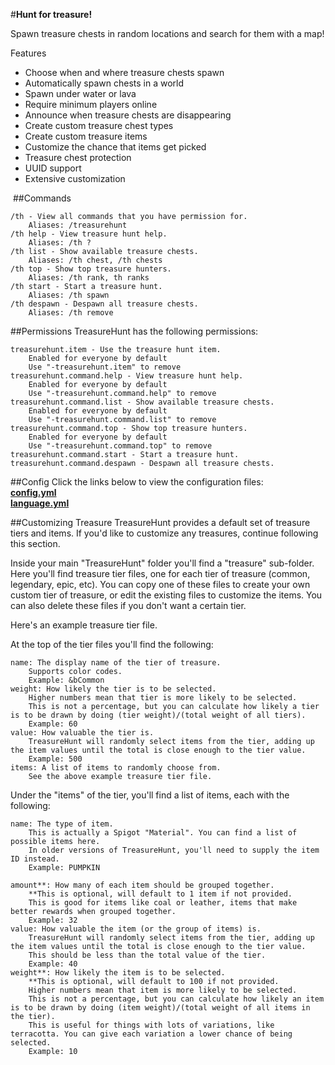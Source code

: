 #**Hunt for treasure!**

Spawn treasure chests in random locations and search for them with a map!

Features
- Choose when and where treasure chests spawn
- Automatically spawn chests in a world
- Spawn under water or lava
- Require minimum players online
- Announce when treasure chests are disappearing
- Create custom treasure chest types
- Create custom treasure items
- Customize the chance that items get picked
- Treasure chest protection
- UUID support
- Extensive customization


​
##Commands

    /th - View all commands that you have permission for.
        Aliases: /treasurehunt
    /th help - View treasure hunt help.
        Aliases: /th ?
    /th list - Show available treasure chests.
        Aliases: /th chest, /th chests
    /th top - Show top treasure hunters.
        Aliases: /th rank, th ranks
    /th start - Start a treasure hunt.
        Aliases: /th spawn
    /th despawn - Despawn all treasure chests.
        Aliases: /th remove

##Permissions
TreasureHunt has the following permissions:

    treasurehunt.item - Use the treasure hunt item.
        Enabled for everyone by default
        Use "-treasurehunt.item" to remove
    treasurehunt.command.help - View treasure hunt help.
        Enabled for everyone by default
        Use "-treasurehunt.command.help" to remove
    treasurehunt.command.list - Show available treasure chests.
        Enabled for everyone by default
        Use "-treasurehunt.command.list" to remove
    treasurehunt.command.top - Show top treasure hunters.
        Enabled for everyone by default
        Use "-treasurehunt.command.top" to remove
    treasurehunt.command.start - Start a treasure hunt.
    treasurehunt.command.despawn - Despawn all treasure chests.

##Config
Click the links below to view the configuration files:  
**[config.yml](https://pastebin.com/TBgXYzGU)**  
**[language.yml](https://pastebin.com/R4jsKgML)**  

##Customizing Treasure
TreasureHunt provides a default set of treasure tiers and items. If you'd like to customize any treasures, continue following this section.

Inside your main "TreasureHunt" folder you'll find a "treasure" sub-folder. Here you'll find treasure tier files, one for each tier of treasure (common, legendary, epic, etc). You can copy one of these files to create your own custom tier of treasure, or edit the existing files to customize the items. You can also delete these files if you don't want a certain tier.

Here's an example treasure tier file.

At the top of the tier files you'll find the following:

    name: The display name of the tier of treasure.
        Supports color codes.
        Example: &bCommon
    weight: How likely the tier is to be selected.
        Higher numbers mean that tier is more likely to be selected.
        This is not a percentage, but you can calculate how likely a tier is to be drawn by doing (tier weight)/(total weight of all tiers).
        Example: 60
    value: How valuable the tier is.
        TreasureHunt will randomly select items from the tier, adding up the item values until the total is close enough to the tier value.
        Example: 500
    items: A list of items to randomly choose from.
        See the above example treasure tier file.

Under the "items" of the tier, you'll find a list of items, each with the following:

    name: The type of item.
        This is actually a Spigot "Material". You can find a list of possible items here.
        In older versions of TreasureHunt, you'll need to supply the item ID instead.
        Example: PUMPKIN

    amount**: How many of each item should be grouped together.
        **This is optional, will default to 1 item if not provided.
        This is good for items like coal or leather, items that make better rewards when grouped together.
        Example: 32
    value: How valuable the item (or the group of items) is.
        TreasureHunt will randomly select items from the tier, adding up the item values until the total is close enough to the tier value.
        This should be less than the total value of the tier.
        Example: 40
    weight**: How likely the item is to be selected.
        **This is optional, will default to 100 if not provided.
        Higher numbers mean that item is more likely to be selected.
        This is not a percentage, but you can calculate how likely an item is to be drawn by doing (item weight)/(total weight of all items in the tier).
        This is useful for things with lots of variations, like terracotta. You can give each variation a lower chance of being selected.
        Example: 10
